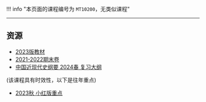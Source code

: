 !!! info "本页面的课程编号为 `MT10200`，无类似课程"

---

## 资源  
- [2023版教材](https://api.ecylt.top/v1/lanzou_link?url=https://cqu-openlib.lanzout.com/igpn21wkjlmb&type=down)  
- [2021-2022期末卷](https://api.ecylt.top/v1/lanzou_link?url=https://cqu-openlib.lanzout.com/i4JGr1z63gob&type=down)
- [中国近现代史纲要 2024春 复习大纲](https://api.ecylt.top/v1/lanzou_link?url=https://cqu-openlib.lanzout.com/i6wb020c9hwd&type=down)

(该课程具有时效性，以下是往年重点)
- [2023秋 小红版重点](https://api.ecylt.top/v1/lanzou_link?url=https://cqu-openlib.lanzout.com/iWHhj1z63gre&type=down)